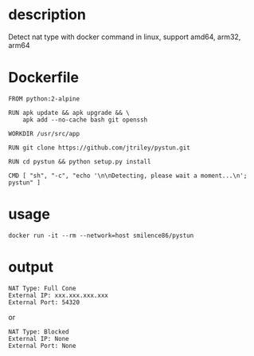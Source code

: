 # description

Detect nat type with docker command in linux, support amd64, arm32, arm64
  
# Dockerfile
  
```
FROM python:2-alpine

RUN apk update && apk upgrade && \
    apk add --no-cache bash git openssh

WORKDIR /usr/src/app

RUN git clone https://github.com/jtriley/pystun.git

RUN cd pystun && python setup.py install

CMD [ "sh", "-c", "echo '\n\nDetecting, please wait a moment...\n'; pystun" ]
```
  
  # usage
```
docker run -it --rm --network=host smilence86/pystun
```

# output
```
NAT Type: Full Cone
External IP: xxx.xxx.xxx.xxx
External Port: 54320
```
  
or
  
```
NAT Type: Blocked
External IP: None
External Port: None
```
